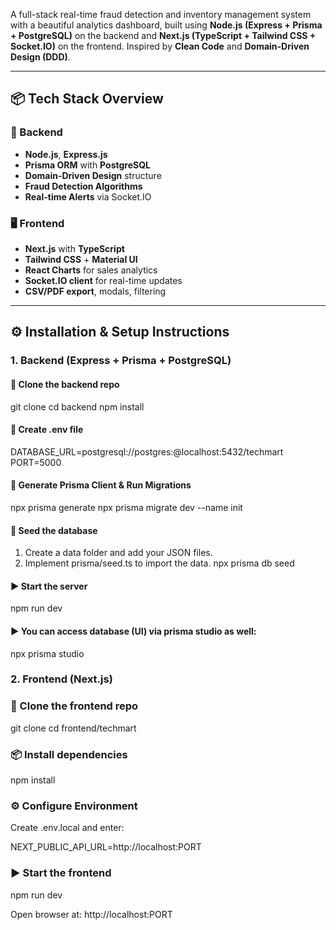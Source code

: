 A full-stack real-time fraud detection and inventory management system with a beautiful analytics dashboard, built using **Node.js (Express + Prisma + PostgreSQL)** on the backend and **Next.js (TypeScript + Tailwind CSS + Socket.IO)** on the frontend. Inspired by **Clean Code** and **Domain-Driven Design (DDD)**.

---

## 📦 Tech Stack Overview

### 🔧 Backend
- **Node.js**, **Express.js**
- **Prisma ORM** with **PostgreSQL**
- **Domain-Driven Design** structure
- **Fraud Detection Algorithms**
- **Real-time Alerts** via Socket.IO

### 🖥️ Frontend
- **Next.js** with **TypeScript**
- **Tailwind CSS** + **Material UI**
- **React Charts** for sales analytics
- **Socket.IO client** for real-time updates
- **CSV/PDF export**, modals, filtering

---

## ⚙️ Installation & Setup Instructions

### 1. Backend (Express + Prisma + PostgreSQL)

#### 📁 Clone the backend repo

git clone <backend-repo-url>
cd backend
npm install

#### 📁 Create .env file

DATABASE_URL=postgresql://postgres:<password>@localhost:5432/techmart
PORT=5000

#### 🔄 Generate Prisma Client & Run Migrations

npx prisma generate
npx prisma migrate dev --name init

#### 🌱 Seed the database

1. Create a data folder and add your JSON files.
2. Implement prisma/seed.ts to import the data.
   npx prisma db seed
   
#### ▶️ Start the server

npm run dev

#### ▶️ You can access database (UI) via prisma studio as well:

npx prisma studio

### 2. Frontend (Next.js)

### 📁 Clone the frontend repo

git clone <frontend-repo-url>
cd frontend/techmart

### 📦 Install dependencies

npm install

### ⚙️ Configure Environment

Create .env.local and enter:

   NEXT_PUBLIC_API_URL=http://localhost:PORT
   
### ▶️ Start the frontend

npm run dev

Open browser at: http://localhost:PORT
